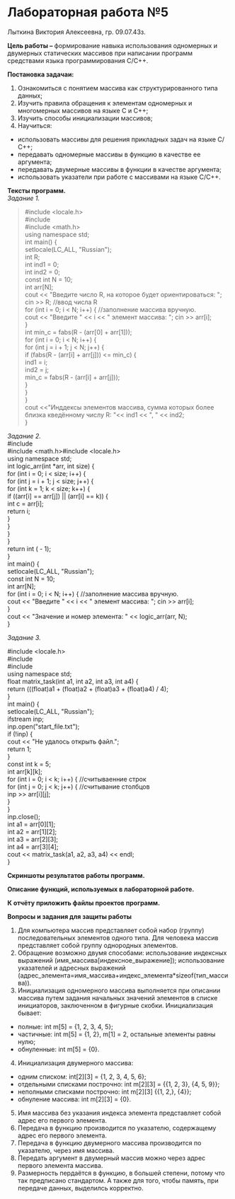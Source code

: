 # Лабораторная работа №5
Лыткина Виктория Алексеевна, гр. 09.07.43з.

**Цель работы –** формирование навыка использования одномерных и двумерных статических массивов при написании программ средствами языка программирования С/С++.

**Постановка задачаи:**
1) Ознакомиться с понятием массива как структурированного типа данных;
2) Изучить правила обращения к элементам одномерных и многомерных массивов на языке С и C++;
3) Изучить способы инициализации массивов;
4) Научиться:
- использовать массивы для решения прикладных задач на языке С/С++;
- передавать одномерные массивы в функцию в качестве ее аргумента;
- передавать двумерные массивы в функции в качестве аргумента;
- использовать указатели при работе с массивами на языке С/С++.

**Тексты программ.**  
*Задание 1.*  
>#include <locale.h>  
#include <iostream>  
#include <math.h>    
using namespace std;  
int main() {  
	setlocale(LC_ALL, "Russian");  
	int R;  
	int ind1 = 0;  
	int	ind2 = 0;  
	const int N = 10;  
	int arr[N];  
	cout << "Введите число R, на которое будет ориентироваться: "; cin >> R;		//ввод числа R  
	for (int i = 0; i < N; i++) {													//заполнение массива вручную.  
		cout << "Введите " << i << " элемент массива: "; cin >> arr[i];  
	}  
	int min_c = fabs(R - (arr[0] + arr[1]));  
	for (int i = 0; i < N; i++) {  
		for (int j = i + 1; j < N; j++) {  
				if (fabs(R - (arr[i] + arr[j])) <= min_c) {  
					ind1 = i;  
					ind2 = j;  
					min_c = fabs(R - (arr[i] + arr[j]));  
			}  
		}  
	}  
	cout <<"Инддексы элементов массива, сумма которых более близка кведённому числу R: "<< ind1 << ", " << ind2;  
}

*Задание 2.*   
#include <iostream>  
#include <math.h>#include <locale.h>  
using namespace std;  
int logic_arr(int *arr, int size) {  
	for (int i = 0; i < size; i++) {  
		for (int j = i + 1; j < size; j++) {  
			for (int k = 1; k < size; k++) {  
				if ((arr[i] == arr[j]) || (arr[i] == k)) {  
					int c = arr[i];  
					return i;  
				}  
			}  
		}  
	}  
	return int ( - 1);  
}  
int main() {  
	setlocale(LC_ALL, "Russian");  
	const int N = 10;  
	int arr[N];  
	for (int i = 0; i < N; i++) {													//заполнение массива вручную.  
		cout << "Введите " << i << " элемент массива: "; cin >> arr[i];    
	}  
	cout << "Значение и номер элемента: " << logic_arr(arr, N);  
}  

*Задание 3.*  

﻿#include <locale.h>  
#include <fstream>  
#include <iostream>  
using namespace std;  
float matrix_task(int a1, int a2, int a3, int a4) {  
	return (((float)a1 + (float)a2 + (float)a3 + (float)a4) / 4);  
}  
int main() {  
	setlocale(LC_ALL, "Russian");  
	ifstream inp;  
	inp.open("start_file.txt");  
	if (!inp) {  
		cout << "Не удалось открыть файл.";  
		return 1;  
	}  
	const int k = 5;  
	int arr[k][k];  
	for (int i = 0; i < k; i++) {				//считываенние строк  
		for (int j = 0; j < k; j++) {			//считывание столбцов  
			inp >> arr[i][j];  
		}  
	}  
	inp.close();  
	int a1 = arr[0][1];  
	int a2 = arr[1][2];  
	int a3 = arr[2][3];  
	int a4 = arr[3][4];  
	cout << matrix_task(a1, a2, a3, a4) << endl;  
}  

**Скриншоты результатов работы программ.**

**Описание функций, используемых в лабораторной работе.**

**К отчёту приложить файлы проектов программ.**

**Вопросы и задания для защиты работы**

1) Для компьютера массив представляет собой набор (группу) последовательных элементов одного типа. Для человека массив представляет собой группу однородных элементов.
2) Обращение возможно двумя способами: использование индексных выражений (имя_массива[индексное_выражение]); использование указателей и адресных выражений (адрес_элемента=имя_массива+индекс_элемента*sizeof(тип_массива)).
3) Инициализация одномерного массива выполняется при описании массива путем задания начальных значений элементов в списке инициаторов, заключенном в фигурные скобки. Инициализация бывает:
- полные: int m[5] = {1, 2, 3, 4, 5};
- частичные: int m[5] = {1, 2}, m[1] = 2, остальные элементы равны нулю;
- обнуленные: int m[5] = {0}.
4) Инициализация двумерного массива:
  - одним списком: int[2][3] = {1, 2, 3, 4, 5, 6};
  - отдельными списками построчно: int m[2][3] = {{1, 2, 3}, {4, 5, 9}};
  - неполными списками построчно: int m[2][3] {{1, 2,}, {4}};
  - обнуление массива: int m[2][3] = {0}.
5) Имя массива без указания индекса элемента представляет собой адрес его первого элемента.
6) Передача в функцию производится по указателю, содержащему адрес его первого элемента. 
7) Передача в функцию двумерного массива производится по указателю, через имя массива.
8) Передать аргумент в двумерный массив можно через адрес первого элемента массива.
9) Размерность пердаётся в функцию, в большей степени, потому что так предписано стандартом. А также для того, чтобы память, при передаче данных, выделилсь корректно.
